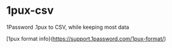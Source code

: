 # 1pux-csv
1Password .1pux to CSV, while keeping most data

[1pux format info}(https://support.1password.com/1pux-format/)

